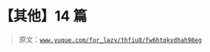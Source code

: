 # 【其他】14 篇

> 原文：[`www.yuque.com/for_lazy/thfiu8/fw6htqkvdhah98eg`](https://www.yuque.com/for_lazy/thfiu8/fw6htqkvdhah98eg)

